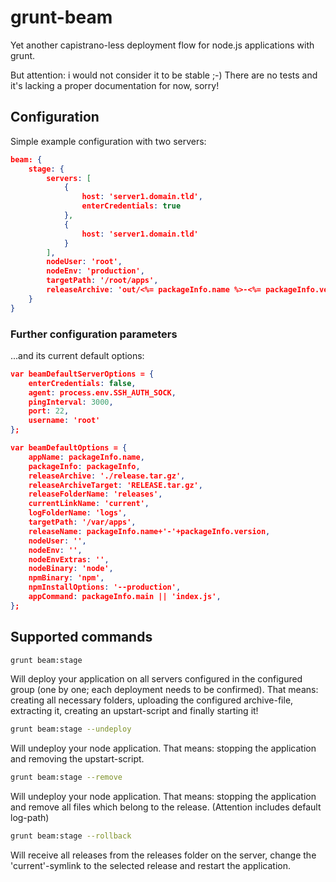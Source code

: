 # grunt-beam
Yet another capistrano-less deployment flow for node.js applications with grunt.

But attention: i would not consider it to be stable ;-) There are no tests and it's lacking a proper documentation for now, sorry!

## Configuration
Simple example configuration with two servers:

```json
beam: {
    stage: {
        servers: [
            {
                host: 'server1.domain.tld',
                enterCredentials: true
            },
            {
                host: 'server1.domain.tld'
            }
        ],
        nodeUser: 'root',
        nodeEnv: 'production',
        targetPath: '/root/apps',
        releaseArchive: 'out/<%= packageInfo.name %>-<%= packageInfo.version %>.tar.gz'
    }
}
```

### Further configuration parameters
...and its current default options:

```json
var beamDefaultServerOptions = {
    enterCredentials: false,
    agent: process.env.SSH_AUTH_SOCK,
    pingInterval: 3000,
    port: 22,
    username: 'root'
};

var beamDefaultOptions = {
    appName: packageInfo.name,
    packageInfo: packageInfo,
    releaseArchive: './release.tar.gz',
    releaseArchiveTarget: 'RELEASE.tar.gz',
    releaseFolderName: 'releases',
    currentLinkName: 'current',
    logFolderName: 'logs',
    targetPath: '/var/apps',
    releaseName: packageInfo.name+'-'+packageInfo.version,
    nodeUser: '',
    nodeEnv: '',
    nodeEnvExtras: '',
    nodeBinary: 'node',
    npmBinary: 'npm',
    npmInstallOptions: '--production',
    appCommand: packageInfo.main || 'index.js',
};
```

## Supported commands

```bash
grunt beam:stage
```
Will deploy your application on all servers configured in the configured <stage> group (one by one; each deployment needs to be confirmed).
That means: creating all necessary folders, uploading the configured archive-file, extracting it, creating an upstart-script and finally starting it!

```bash
grunt beam:stage --undeploy
```
Will undeploy your node application. That means: stopping the application and removing the upstart-script.

```bash
grunt beam:stage --remove
```
Will undeploy your node application. That means: stopping the application and remove all files which belong to the release. (Attention includes default log-path)

```bash
grunt beam:stage --rollback
```
Will receive all releases from the releases folder on the server, change the 'current'-symlink to the selected release and restart the application.









